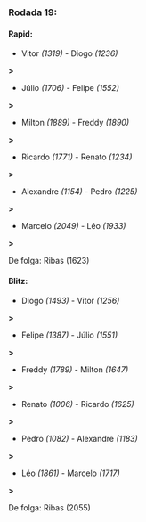 ### Rodada 19:

#### Rapid:

* Vitor *(1319)*     -     Diogo *(1236)*

 **>** 
* Júlio *(1706)*     -     Felipe *(1552)*

 **>** 
* Milton *(1889)*     -     Freddy *(1890)*

 **>** 
* Ricardo *(1771)*     -     Renato *(1234)*

 **>** 
* Alexandre *(1154)*     -     Pedro *(1225)*

 **>** 
* Marcelo *(2049)*     -     Léo *(1933)*

 **>** 

De folga: Ribas (1623)

#### Blitz:

* Diogo *(1493)*     -     Vitor *(1256)*

 **>** 
* Felipe *(1387)*     -     Júlio *(1551)*

 **>** 
* Freddy *(1789)*     -     Milton *(1647)*

 **>** 
* Renato *(1006)*     -     Ricardo *(1625)*

 **>** 
* Pedro *(1082)*     -     Alexandre *(1183)*

 **>** 
* Léo *(1861)*     -     Marcelo *(1717)*

 **>** 

De folga: Ribas (2055)

